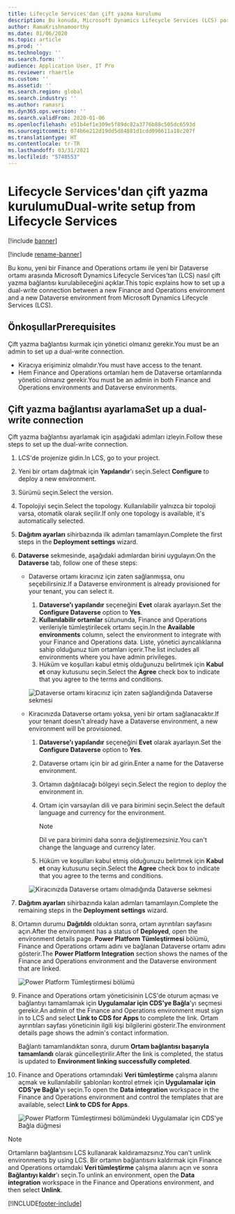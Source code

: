 ```yaml
---
title: Lifecycle Services'dan çift yazma kurulumu
description: Bu konuda, Microsoft Dynamics Lifecycle Services (LCS) portalından nasıl çift yazma bağlantısı ayarlayacağınız açıklanmaktadır.
author: RamaKrishnamoorthy
ms.date: 01/06/2020
ms.topic: article
ms.prod: ''
ms.technology: ''
ms.search.form: ''
audience: Application User, IT Pro
ms.reviewer: rhaertle
ms.custom: ''
ms.assetid: ''
ms.search.region: global
ms.search.industry: ''
ms.author: ramasri
ms.dyn365.ops.version: ''
ms.search.validFrom: 2020-01-06
ms.openlocfilehash: e51b4ef1e309e5f89dc82a3776b88c505dc6593d
ms.sourcegitcommit: 074b6e212d19dd5d84881d1cdd096611a18c207f
ms.translationtype: HT
ms.contentlocale: tr-TR
ms.lasthandoff: 03/31/2021
ms.locfileid: "5748553"
---
```

# <a name="dual-write-setup-from-lifecycle-services"></a><span data-ttu-id="fa650-103">Lifecycle Services'dan çift yazma kurulumu</span><span class="sxs-lookup"><span data-stu-id="fa650-103">Dual-write setup from Lifecycle Services</span></span>

[!include [banner](../../includes/banner.md)]

[!include [rename-banner](~/includes/cc-data-platform-banner.md)]

<span data-ttu-id="fa650-104">Bu konu, yeni bir Finance and Operations ortamı ile yeni bir Dataverse ortamı arasında Microsoft Dynamics Lifecycle Services'tan (LCS) nasıl çift yazma bağlantısı kurulabileceğini açıklar.</span><span class="sxs-lookup"><span data-stu-id="fa650-104">This topic explains how to set up a dual-write connection between a new Finance and Operations environment and a new Dataverse environment from Microsoft Dynamics Lifecycle Services (LCS).</span></span>

## <a name="prerequisites"></a><span data-ttu-id="fa650-105">Önkoşullar</span><span class="sxs-lookup"><span data-stu-id="fa650-105">Prerequisites</span></span>

<span data-ttu-id="fa650-106">Çift yazma bağlantısı kurmak için yönetici olmanız gerekir.</span><span class="sxs-lookup"><span data-stu-id="fa650-106">You must be an admin to set up a dual-write connection.</span></span>

+ <span data-ttu-id="fa650-107">Kiracıya erişiminiz olmalıdır.</span><span class="sxs-lookup"><span data-stu-id="fa650-107">You must have access to the tenant.</span></span>
+ <span data-ttu-id="fa650-108">Hem Finance and Operations ortamları hem de Dataverse ortamlarında yönetici olmanız gerekir.</span><span class="sxs-lookup"><span data-stu-id="fa650-108">You must be an admin in both Finance and Operations environments and Dataverse environments.</span></span>

## <a name="set-up-a-dual-write-connection"></a><span data-ttu-id="fa650-109">Çift yazma bağlantısı ayarlama</span><span class="sxs-lookup"><span data-stu-id="fa650-109">Set up a dual-write connection</span></span>

<span data-ttu-id="fa650-110">Çift yazma bağlantısı ayarlamak için aşağıdaki adımları izleyin.</span><span class="sxs-lookup"><span data-stu-id="fa650-110">Follow these steps to set up the dual-write connection.</span></span>

1. <span data-ttu-id="fa650-111">LCS'de projenize gidin.</span><span class="sxs-lookup"><span data-stu-id="fa650-111">In LCS, go to your project.</span></span>
2. <span data-ttu-id="fa650-112">Yeni bir ortam dağıtmak için **Yapılandır**'ı seçin.</span><span class="sxs-lookup"><span data-stu-id="fa650-112">Select **Configure** to deploy a new environment.</span></span>
3. <span data-ttu-id="fa650-113">Sürümü seçin.</span><span class="sxs-lookup"><span data-stu-id="fa650-113">Select the version.</span></span> 
4. <span data-ttu-id="fa650-114">Topolojiyi seçin.</span><span class="sxs-lookup"><span data-stu-id="fa650-114">Select the topology.</span></span> <span data-ttu-id="fa650-115">Kullanılabilir yalnızca bir topoloji varsa, otomatik olarak seçilir.</span><span class="sxs-lookup"><span data-stu-id="fa650-115">If only one topology is available, it's automatically selected.</span></span>
5. <span data-ttu-id="fa650-116">**Dağıtım ayarları** sihirbazında ilk adımları tamamlayın.</span><span class="sxs-lookup"><span data-stu-id="fa650-116">Complete the first steps in the **Deployment settings** wizard.</span></span>
6. <span data-ttu-id="fa650-117">**Dataverse** sekmesinde, aşağıdaki adımlardan birini uygulayın:</span><span class="sxs-lookup"><span data-stu-id="fa650-117">On the **Dataverse** tab, follow one of these steps:</span></span>

    - <span data-ttu-id="fa650-118">Dataverse ortamı kiracınız için zaten sağlanmışsa, onu seçebilirsiniz.</span><span class="sxs-lookup"><span data-stu-id="fa650-118">If a Dataverse environment is already provisioned for your tenant, you can select it.</span></span>

        1. <span data-ttu-id="fa650-119">**Dataverse'ı yapılandır** seçeneğini **Evet** olarak ayarlayın.</span><span class="sxs-lookup"><span data-stu-id="fa650-119">Set the **Configure Dataverse** option to **Yes**.</span></span>
        2. <span data-ttu-id="fa650-120">**Kullanılabilir ortamlar** sütununda, Finance and Operations verileriyle tümleştirilecek ortamı seçin.</span><span class="sxs-lookup"><span data-stu-id="fa650-120">In the **Available environments** column, select the environment to integrate with your Finance and Operations data.</span></span> <span data-ttu-id="fa650-121">Liste, yönetici ayrıcalıklarına sahip olduğunuz tüm ortamları içerir.</span><span class="sxs-lookup"><span data-stu-id="fa650-121">The list includes all environments where you have admin privileges.</span></span>
        3. <span data-ttu-id="fa650-122">Hüküm ve koşulları kabul etmiş olduğunuzu belirtmek için **Kabul et** onay kutusunu seçin.</span><span class="sxs-lookup"><span data-stu-id="fa650-122">Select the **Agree** check box to indicate that you agree to the terms and conditions.</span></span>

        ![Dataverse ortamı kiracınız için zaten sağlandığında Dataverse sekmesi](../dual-write/media/lcs_setup_1.png)

    - <span data-ttu-id="fa650-124">Kiracınızda Dataverse ortamı yoksa, yeni bir ortam sağlanacaktır.</span><span class="sxs-lookup"><span data-stu-id="fa650-124">If your tenant doesn't already have a Dataverse environment, a new environment will be provisioned.</span></span>

        1. <span data-ttu-id="fa650-125">**Dataverse'ı yapılandır** seçeneğini **Evet** olarak ayarlayın.</span><span class="sxs-lookup"><span data-stu-id="fa650-125">Set the **Configure Dataverse** option to **Yes**.</span></span>
        2. <span data-ttu-id="fa650-126">Dataverse ortamı için bir ad girin.</span><span class="sxs-lookup"><span data-stu-id="fa650-126">Enter a name for the Dataverse environment.</span></span>
        3. <span data-ttu-id="fa650-127">Ortamın dağıtılacağı bölgeyi seçin.</span><span class="sxs-lookup"><span data-stu-id="fa650-127">Select the region to deploy the environment in.</span></span>
        4. <span data-ttu-id="fa650-128">Ortam için varsayılan dili ve para birimini seçin.</span><span class="sxs-lookup"><span data-stu-id="fa650-128">Select the default language and currency for the environment.</span></span>

            > [!NOTE]
            > <span data-ttu-id="fa650-129">Dil ve para birimini daha sonra değiştiremezsiniz.</span><span class="sxs-lookup"><span data-stu-id="fa650-129">You can't change the language and currency later.</span></span>

        5. <span data-ttu-id="fa650-130">Hüküm ve koşulları kabul etmiş olduğunuzu belirtmek için **Kabul et** onay kutusunu seçin.</span><span class="sxs-lookup"><span data-stu-id="fa650-130">Select the **Agree** check box to indicate that you agree to the terms and conditions.</span></span>

        ![Kiracınızda Dataverse ortamı olmadığında Dataverse sekmesi](../dual-write/media/lcs_setup_2.png)

7. <span data-ttu-id="fa650-132">**Dağıtım ayarları** sihirbazında kalan adımları tamamlayın.</span><span class="sxs-lookup"><span data-stu-id="fa650-132">Complete the remaining steps in the **Deployment settings** wizard.</span></span>
8. <span data-ttu-id="fa650-133">Ortamın durumu **Dağıtıldı** olduktan sonra, ortam ayrıntıları sayfasını açın.</span><span class="sxs-lookup"><span data-stu-id="fa650-133">After the environment has a status of **Deployed**, open the environment details page.</span></span> <span data-ttu-id="fa650-134">**Power Platform Tümleştirmesi** bölümü, Finance and Operations ortamı adını ve bağlanan Dataverse ortamı adını gösterir.</span><span class="sxs-lookup"><span data-stu-id="fa650-134">The **Power Platform Integration** section shows the names of the Finance and Operations environment and the Dataverse environment that are linked.</span></span>

    ![Power Platform Tümleştirmesi bölümü](../dual-write/media/lcs_setup_3.png)

9. <span data-ttu-id="fa650-136">Finance and Operations ortam yöneticisinin LCS'de oturum açması ve bağlantıyı tamamlamak için **Uygulamalar için CDS'ye Bağla**'yı seçmesi gerekir.</span><span class="sxs-lookup"><span data-stu-id="fa650-136">An admin of the Finance and Operations environment must sign in to LCS and select **Link to CDS for Apps** to complete the link.</span></span> <span data-ttu-id="fa650-137">Ortam ayrıntıları sayfası yöneticinin ilgili kişi bilgilerini gösterir.</span><span class="sxs-lookup"><span data-stu-id="fa650-137">The environment details page shows the admin's contact information.</span></span>

    <span data-ttu-id="fa650-138">Bağlantı tamamlandıktan sonra, durum **Ortam bağlantısı başarıyla tamamlandı** olarak güncelleştirilir.</span><span class="sxs-lookup"><span data-stu-id="fa650-138">After the link is completed, the status is updated to **Environment linking successfully completed**.</span></span>

10. <span data-ttu-id="fa650-139">Finance and Operations ortamındaki **Veri tümleştirme** çalışma alanını açmak ve kullanılabilir şablonları kontrol etmek için **Uygulamalar için CDS'ye Bağla**'yı seçin.</span><span class="sxs-lookup"><span data-stu-id="fa650-139">To open the **Data integration** workspace in the Finance and Operations environment and control the templates that are available, select **Link to CDS for Apps**.</span></span>

    ![Power Platform Tümleştirmesi bölümündeki Uygulamalar için CDS'ye Bağla düğmesi](../dual-write/media/lcs_setup_4.png)

> [!NOTE]
> <span data-ttu-id="fa650-141">Ortamların bağlantısını LCS kullanarak kaldıramazsınız.</span><span class="sxs-lookup"><span data-stu-id="fa650-141">You can't unlink environments by using LCS.</span></span> <span data-ttu-id="fa650-142">Bir ortamın bağlantısını kaldırmak için Finance and Operations ortamdaki **Veri tümleştirme** çalışma alanını açın ve sonra **Bağlantıyı kaldır**'ı seçin.</span><span class="sxs-lookup"><span data-stu-id="fa650-142">To unlink an environment, open the **Data integration** workspace in the Finance and Operations environment, and then select **Unlink**.</span></span>



[!INCLUDE[footer-include](../../../../includes/footer-banner.md)]